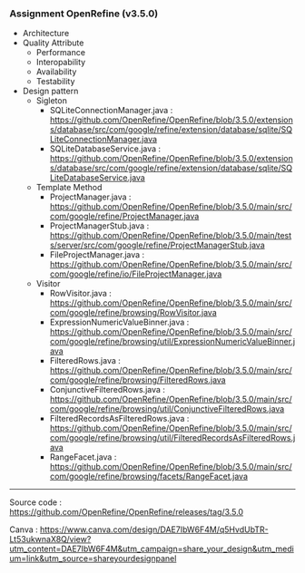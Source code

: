 ### Assignment OpenRefine (v3.5.0)

+ Architecture
+ Quality Attribute
    + Performance
    + Interopability
    + Availability
    + Testability
+ Design pattern
    * Sigleton
        * SQLiteConnectionManager.java : https://github.com/OpenRefine/OpenRefine/blob/3.5.0/extensions/database/src/com/google/refine/extension/database/sqlite/SQLiteConnectionManager.java
        * SQLiteDatabaseService.java : https://github.com/OpenRefine/OpenRefine/blob/3.5.0/extensions/database/src/com/google/refine/extension/database/sqlite/SQLiteDatabaseService.java
    * Template Method
        * ProjectManager.java : https://github.com/OpenRefine/OpenRefine/blob/3.5.0/main/src/com/google/refine/ProjectManager.java
        * ProjectManagerStub.java : https://github.com/OpenRefine/OpenRefine/blob/3.5.0/main/tests/server/src/com/google/refine/ProjectManagerStub.java
        * FileProjectManager.java : https://github.com/OpenRefine/OpenRefine/blob/3.5.0/main/src/com/google/refine/io/FileProjectManager.java
    * Visitor
        * RowVisitor.java : https://github.com/OpenRefine/OpenRefine/blob/3.5.0/main/src/com/google/refine/browsing/RowVisitor.java
        * ExpressionNumericValueBinner.java : https://github.com/OpenRefine/OpenRefine/blob/3.5.0/main/src/com/google/refine/browsing/util/ExpressionNumericValueBinner.java
        * FilteredRows.java : https://github.com/OpenRefine/OpenRefine/blob/3.5.0/main/src/com/google/refine/browsing/FilteredRows.java
        * ConjunctiveFilteredRows.java : https://github.com/OpenRefine/OpenRefine/blob/3.5.0/main/src/com/google/refine/browsing/util/ConjunctiveFilteredRows.java
        * FilteredRecordsAsFilteredRows.java : https://github.com/OpenRefine/OpenRefine/blob/3.5.0/main/src/com/google/refine/browsing/util/FilteredRecordsAsFilteredRows.java
        * RangeFacet.java : https://github.com/OpenRefine/OpenRefine/blob/3.5.0/main/src/com/google/refine/browsing/facets/RangeFacet.java
    
----
Source code : https://github.com/OpenRefine/OpenRefine/releases/tag/3.5.0

Canva : https://www.canva.com/design/DAE7IbW6F4M/q5HvdUbTR-Lt53ukwnaX8Q/view?utm_content=DAE7IbW6F4M&utm_campaign=share_your_design&utm_medium=link&utm_source=shareyourdesignpanel
